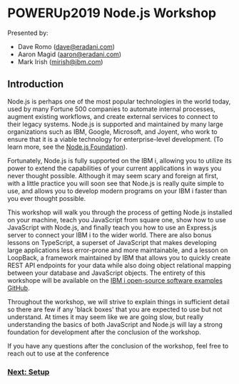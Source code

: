 # **POWERUp2019 Node.js Workshop**

Presented by:
* Dave Romo (dave@eradani.com)
* Aaron Magid (aaron@eradani.com)
* Mark Irish (mirish@ibm.com)

## **Introduction**

Node.js is perhaps one of the most popular technologies in the world today, used by many Fortune 500 companies to automate internal processes, augment existing workflows, and create external services to connect to their legacy systems. Node.js is supported and maintained by many large organizations such as IBM, Google, Microsoft, and Joyent, who work to ensure that it is a viable technology for enterprise-level development. (To learn more, see the [Node.js Foundation](https://foundation.nodejs.org/)).

Fortunately, Node.js is fully supported on the IBM i, allowing you to utilize its power to extend the capabilities of your current applications in ways you never thought possible. Although it may seem scary and foreign at first, with a little practice you will soon see that Node.js is really quite simple to use, and allows you to develop modern programs on your IBM i faster than you ever thought possible.

This workshop will walk you through the process of getting Node.js installed on your machine, teach you JavaScript from square one, show how to use JavaScript with Node.js, and finally teach you how to use an Express.js server to connect your IBM i to the wider world. There are also bonus lessons on TypeScript, a superset of JavaScript that makes developing large applications less error-prone and more maintainable, and a lesson on LoopBack, a framework maintained by IBM that allows you to quickly create REST API endpoints for your data while also doing object relational mapping between your database and JavaScript objects. The entirety of this workshope will be available on the [IBM i open-source software examples GitHub](https://github.com/ibm/ibmi-oss-examples).

Throughout the workshop, we will strive to explain things in sufficient detail so there are few if any 'black boxes' that you are expected to use but not understand. At times it may seem like we are going slow, but really understanding the basics of both JavaScript and Node.js will lay a strong foundation for development after the conclusion of the workshop.

If you have any questions after the conclusion of the workshop, feel free to reach out to use at the conference 

### [Next: Setup](./2.setup.md)